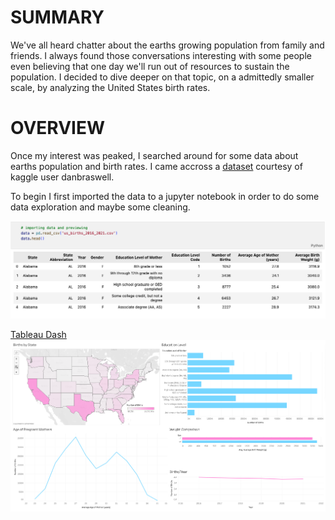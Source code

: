 # SUMMARY
We've all heard chatter about the earths growing population from family and friends. I always found those conversations interesting with some people even believing that one day we'll run out of resources to sustain the population. I decided to dive deeper on that topic, on a admittedly smaller scale, by analyzing the United States birth rates.
# OVERVIEW
Once my interest was peaked, I searched around for some data about earths population and birth rates. I came accross a [dataset](https://www.kaggle.com/datasets/danbraswell/temporary-us-births) courtesy of kaggle user danbraswell. 

To begin I first imported the data to a jupyter notebook in order to do some data exploration and maybe some cleaning.

![Data Preview](https://github.com/JBBrian/US-Births/blob/9a861177d31c5a25ba955ef0b181188282daa98b/DATA-PREVIEW.png)

[Tableau Dash](https://public.tableau.com/app/profile/brian.tapia/viz/USBirthsData/Dashboard1?publish=yes)
![Dash Screenshot](https://github.com/JBBrian/US-Births/blob/6f98f400754dad1568c11a5a1e408fee36cb6f48/DASH-SCREENSHOT.png)

